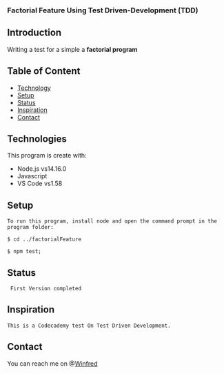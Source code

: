 ### Factorial Feature Using Test Driven-Development (TDD)

## Introduction
   Writing a test for a simple a **factorial program**
   
## Table of Content
   * [Technology](#technology)
   * [Setup](#setup)
   * [Status](#status)
   * [Inspiration](#inspiration)
   * [Contact](#contact)

## Technologies

  This program is create with:
  * Node.js vs14.16.0
  * Javascript 
  * VS Code vs1.58

## Setup

    To run this program, install node and open the command prompt in the program folder:
 
    $ cd ../factorialFeature

    $ npm test;

 ## Status
     First Version completed 

## Inspiration
    This is a Codecademy test On Test Driven Development.

## Contact
 
  You can reach me on @[Winfred](https://www.linkedin.com/in/winfred-tornu-4a616072?lipi=urn%3Ali%3Apage%3Ad_flagship3_profile_view_base_contact_details%3B163Z3c%2FSRfi355%2BZK5Rf%2Bg%3D%3D) 

   

